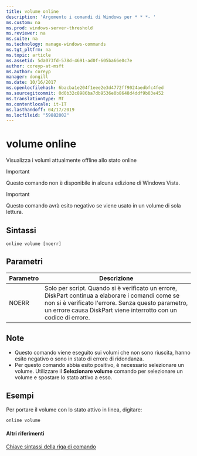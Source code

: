 ```yaml
---
title: volume online
description: 'Argomento i comandi di Windows per * * *- '
ms.custom: na
ms.prod: windows-server-threshold
ms.reviewer: na
ms.suite: na
ms.technology: manage-windows-commands
ms.tgt_pltfrm: na
ms.topic: article
ms.assetid: 5da073fd-578d-4691-ad0f-605ba66e0c7e
author: coreyp-at-msft
ms.author: coreyp
manager: dongill
ms.date: 10/16/2017
ms.openlocfilehash: 6bacba1e204f1eee2e3d4772ff9024aedbfc4fed
ms.sourcegitcommit: 0d0b32c8986ba7db9536e0b8648d4ddf9b03e452
ms.translationtype: MT
ms.contentlocale: it-IT
ms.lasthandoff: 04/17/2019
ms.locfileid: "59882002"
---
```

# <a name="online-volume"></a>volume online



Visualizza i volumi attualmente offline allo stato online

> [!IMPORTANT]
> Questo comando non è disponibile in alcuna edizione di Windows Vista.

> [!IMPORTANT]
> Questo comando avrà esito negativo se viene usato in un volume di sola lettura.

## <a name="syntax"></a>Sintassi

```
online volume [noerr]
```

## <a name="parameters"></a>Parametri

|Parametro|Descrizione|
|---------|-----------|
|NOERR|Solo per script. Quando si è verificato un errore, DiskPart continua a elaborare i comandi come se non si è verificato l'errore. Senza questo parametro, un errore causa DiskPart viene interrotto con un codice di errore.|

## <a name="remarks"></a>Note

-   Questo comando viene eseguito sui volumi che non sono riuscita, hanno esito negativo o sono in stato di errore di ridondanza.
-   Per questo comando abbia esito positivo, è necessario selezionare un volume. Utilizzare il **Selezionare volume** comando per selezionare un volume e spostare lo stato attivo a esso.

## <a name="BKMK_examples"></a>Esempi

Per portare il volume con lo stato attivo in linea, digitare:
```
online volume
```

#### <a name="additional-references"></a>Altri riferimenti

[Chiave sintassi della riga di comando](command-line-syntax-key.md)

